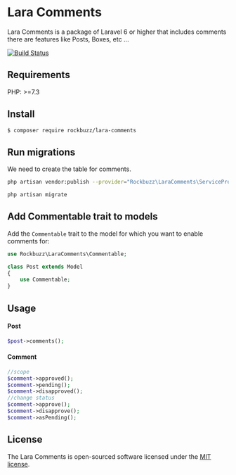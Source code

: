 # Lara Comments

Lara Comments is a package of Laravel 6 or higher that includes comments there are features like Posts, Boxes, etc ...

[![Build Status](https://travis-ci.org/rockbuzz/lara-comments.svg?branch=master)](https://travis-ci.org/rockbuzz/lara-comments)

## Requirements

PHP: >=7.3

## Install

```bash
$ composer require rockbuzz/lara-comments
```

## Run migrations

We need to create the table for comments.

```bash
php artisan vendor:publish --provider="Rockbuzz\LaraComments\ServiceProvider"
```

```bash
php artisan migrate
```
## Add Commentable trait to models

Add the `Commentable` trait to the model for which you want to enable comments for:

```php
use Rockbuzz\LaraComments\Commentable;

class Post extends Model
{
    use Commentable;
}
```

## Usage

#### Post
```php
$post->comments();
```

#### Comment
```php
//scope
$comment->approved();
$comment->pending();
$comment->disapproved();
//change status
$comment->approve();
$comment->disapprove();
$comment->asPending();
```


## License

The Lara Comments is open-sourced software licensed under the [MIT license](https://opensource.org/licenses/MIT).